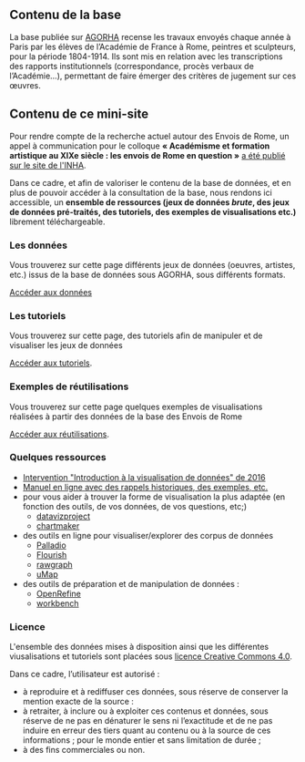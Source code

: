 ## Contenu de la base

La base publiée sur <a href="https://agorha.inha.fr/inhaprod/ark:/54721/00180">AGORHA</a> recense les travaux envoyés chaque année à Paris par les élèves de l’Académie de France à Rome, peintres et sculpteurs, pour la période 1804-1914. Ils sont mis en relation avec les transcriptions des rapports institutionnels (correspondance, procès verbaux de l’Académie…), permettant de faire émerger des critères de jugement sur ces œuvres.

## Contenu de ce mini-site

Pour rendre compte de la recherche actuel autour des Envois de Rome, un appel à communication pour le colloque **« Académisme et formation artistique au XIXe siècle : les envois de Rome en question »** <a href="https://www.inha.fr/fr/recherche/appels/appels-a-contributions/academisme-et-formation-artistique-au-xixe-siecle.html">a été publié sur le site de l'INHA</a>.

Dans ce cadre, et afin de valoriser le contenu de la base de données, et en plus de pouvoir accéder à la consultation de la base, nous rendons ici accessible, un **ensemble de ressources (jeux de données *brute*, des jeux de données pré-traités, des tutoriels, des exemples de visualisations etc.)** librement téléchargeable.

### Les données

Vous trouverez sur cette page différents jeux de données (oeuvres, artistes, etc.) issus de la base de données sous AGORHA, sous différents formats.

[Accéder aux données](./datasets/datasets.md)

### Les tutoriels

Vous trouverez sur cette page, des tutoriels afin de manipuler et de visualiser les jeux de données

[Accéder aux tutoriels](./tutorials/tutorials.md).

### Exemples de réutilisations

Vous trouverez sur cette page quelques exemples de visualisations réalisées à partir des données de la base des Envois de Rome

[Accéder aux réutilisations](./visualisations/visualisations.md).

### Quelques ressources

* [Intervention "Introduction à la visualisation de données" de 2016](https://fr.slideshare.net/antoinecourtin/brve-introduction-la-visualisation-de-donnes-en-shs)
* [Manuel en ligne avec des rappels historiques, des exemples, etc.](https://datavizforall.org/)
* pour vous aider à trouver la forme de visualisation la plus adaptée (en fonction des outils, de vos données, de vos questions, etc;)
  * [datavizproject](http://datavizproject.com) 
  * [chartmaker](chartmaker.visualisingdata.com)
* des outils en ligne pour visualiser/explorer des corpus de données
  * [Palladio](http://palladio.designhumanities.org)
  * [Flourish](https://app.flourish.studio/templates)
  * [rawgraph](http://app.rawgraphs.io)
  * [uMap](https://umap.openstreetmap.fr/fr/)
* des outils de préparation et de manipulation de données :
  * [OpenRefine](http://openrefine.org/)
  * [workbench](http://workbenchdata.com/)
  


### Licence
L'ensemble des données mises à disposition  ainsi que les différentes viusalisations et tutoriels sont placées sous [licence Creative Commons 4.0](https://creativecommons.org/licenses/by/4.0/deed.fr).

Dans ce cadre, l’utilisateur est autorisé :
* à reproduire et à rediffuser ces données, sous réserve de conserver la mention exacte de la source :
* à retraiter, à inclure ou à exploiter ces contenus et données, sous réserve de ne pas en dénaturer le sens ni l’exactitude et de ne pas induire en erreur des tiers quant au contenu ou à la source de ces informations ;
pour le monde entier et sans limitation de durée ;
* à des fins commerciales ou non.
